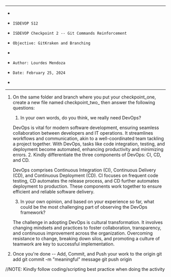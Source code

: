 **********************************************************************
*
*     ISDEVOP S12
*     ISDEVOP Checkpoint 2 -- Git Commands Reinforcement
*     Objective: GitKraken and Branching
*     
*     Author: Lourdes Mendoza
*     Date: February 25, 2024
*     
**********************************************************************

1. On the same folder and branch where you put your checkpoint_one, create a new file named checkpoint_two_<yourSurName> then answer the following questions:
	1. In your own words, do you think, we really need DevOps?
    
    DevOps is vital for modern software development, ensuring seamless collaboration between developers and IT operations. It streamlines workflows and communication, akin to a well-coordinated team tackling a project together. With DevOps, tasks like code integration, testing, and deployment become automated, enhancing productivity and minimizing errors.
	2. Kindly differentiate the three components of DevOps: CI, CD, and CD.
   
   DevOps comprises Continuous Integration (CI), Continuous Delivery (CD), and Continuous Deployment (CD). CI focuses on frequent code testing, CD automates the release process, and CD further automates deployment to production. These components work together to ensure efficient and reliable software delivery.

	3. In your own opinion, and based on your experience so far, what could be the most challenging part of observing the DevOps framework?

    The challenge in adopting DevOps is cultural transformation. It involves changing mindsets and practices to foster collaboration, transparency, and continuous improvement across the organization. Overcoming resistance to change, breaking down silos, and promoting a culture of teamwork are key to successful implementation.

2. Once you're done -- Add, Commit, and Push your work to the origin
	git add <filename>
	git commit -m "meaningful" message
	git push origin


//NOTE: Kindly follow coding/scripting best practice when doing the activity